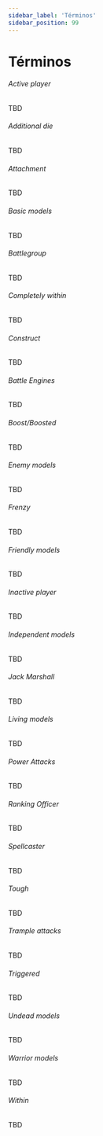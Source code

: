 ```yaml
---
sidebar_label: 'Términos'
sidebar_position: 99
---
```


# Términos

###### Active player

TBD

###### Additional die

TBD

###### Attachment

TBD

###### Basic models

TBD

###### Battlegroup

TBD

###### Completely within

TBD

###### Construct

TBD

###### Battle Engines

TBD

###### Boost/Boosted

TBD

###### Enemy models

TBD

###### Frenzy

TBD

###### Friendly models

TBD

###### Inactive player

TBD

###### Independent models

TBD

###### Jack Marshall

TBD

###### Living models

TBD

###### Power Attacks

TBD

###### Ranking Officer

TBD

###### Spellcaster

TBD

###### Tough

TBD

###### Trample attacks

TBD

###### Triggered

TBD

###### Undead models

TBD

###### Warrior models

TBD

###### Within

TBD
